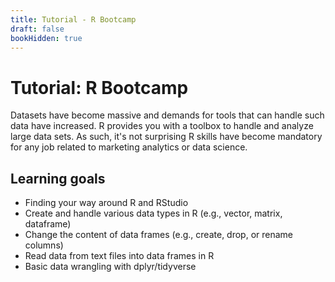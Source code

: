 ```yaml
---
title: Tutorial - R Bootcamp
draft: false
bookHidden: true
---
```


# Tutorial: R Bootcamp

Datasets have become massive and demands for tools that can handle such data have increased. R provides you with a toolbox to handle and analyze large data sets. As such, it's not surprising R skills have become mandatory for any job  related to marketing analytics or data science.

## Learning goals

* Finding your way around R and RStudio
* Create and handle various data types in R (e.g., vector, matrix, dataframe)
* Change the content of data frames (e.g., create, drop, or rename columns)
* Read data from text files into data frames in R
* Basic data wrangling with dplyr/tidyverse
